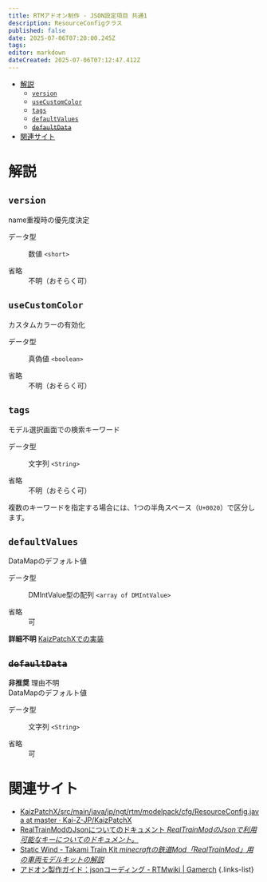 ```yaml
---
title: RTMアドオン制作 - JSON設定項目 共通1
description: ResourceConfigクラス
published: false
date: 2025-07-06T07:20:00.245Z
tags: 
editor: markdown
dateCreated: 2025-07-06T07:12:47.412Z
---
```


<nav>

- [解説](#解説)
  - [`version`](#version)
  - [`useCustomColor`](#usecustomcolor)
  - [`tags`](#tags)
  - [`defaultValues`](#defaultvalues)
  - [~~`defaultData`~~](#defaultdata)
- [関連サイト](#関連サイト)
</nav>

# 解説
<section>

## `version`
name重複時の優先度決定
<dl>
<dt>データ型</dt>
<dd>

数値 `<short>`
</dd>
<dt>省略</dt>
<dd>不明（おそらく可）</dd>
</dl>
</section>

<section>

## `useCustomColor`
カスタムカラーの有効化
<dl>
<dt>データ型</dt>
<dd>

真偽値 `<boolean>`
</dd>
<dt>省略</dt>
<dd>不明（おそらく可）</dd>
</dl>
</section>

<section>

## `tags`
モデル選択画面での検索キーワード
<dl>
<dt>データ型</dt>
<dd>

文字列 `<String>`
</dd>
<dt>省略</dt>
<dd>不明（おそらく可）</dd>
</dl>

複数のキーワードを指定する場合には、1つの半角スペース（`U+0020`）で区分します。
</section>

<section>

## `defaultValues`
DataMapのデフォルト値
<dl>
<dt>データ型</dt>
<dd>

DMIntValue型の配列 `<array of DMIntValue>`
</dd>
<dt>省略</dt>
<dd>可</dd>
</dl>

**詳細不明** [KaizPatchXでの実装](https://github.com/Kai-Z-JP/KaizPatchX/blob/3fb01a33efe190845d5c2fca6219c3198460aefa/src/main/java/jp/ngt/rtm/modelpack/cfg/ResourceConfig.java#L60C1-L76C6)
</section>

<section>

## ~~`defaultData`~~ 
**非推奨** 理由不明  
DataMapのデフォルト値
<dl>
<dt>データ型</dt>
<dd>

文字列 `<String>`
</dd>
<dt>省略</dt>
<dd>可</dd>
</dl>
</section>

# 関連サイト
- [KaizPatchX/src/main/java/jp/ngt/rtm/modelpack/cfg/ResourceConfig.java at master · Kai-Z-JP/KaizPatchX](https://github.com/Kai-Z-JP/KaizPatchX/blob/master/src/main/java/jp/ngt/rtm/modelpack/cfg/ResourceConfig.java)
- [RealTrainModのJsonについてのドキュメント *RealTrainModのJsonで利用可能なキーについてのドキュメント。*](https://akikawaken.github.io/RTM/Docs/json.html)
- [Static Wind - Takami Train Kit *minecraftの鉄道Mod「RealTrainMod」用の車両モデルキットの解説*](https://staticwind.soragoto.net/rtm/tkmtk/#setup_json)
- [アドオン製作ガイド：jsonコーディング - RTMwiki | Gamerch](https://gamerch.com/realtrainmod/677483)
{.links-list}